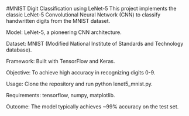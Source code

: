 #MNIST Digit Classification using LeNet-5
This project implements the classic LeNet-5 Convolutional Neural Network (CNN) to classify handwritten digits from the MNIST dataset.

Model: LeNet-5, a pioneering CNN architecture.

Dataset: MNIST (Modified National Institute of Standards and Technology database).

Framework: Built with TensorFlow and Keras.

Objective: To achieve high accuracy in recognizing digits 0-9.

Usage: Clone the repository and run python lenet5_mnist.py.

Requirements: tensorflow, numpy, matplotlib.

Outcome: The model typically achieves ~99% accuracy on the test set.
